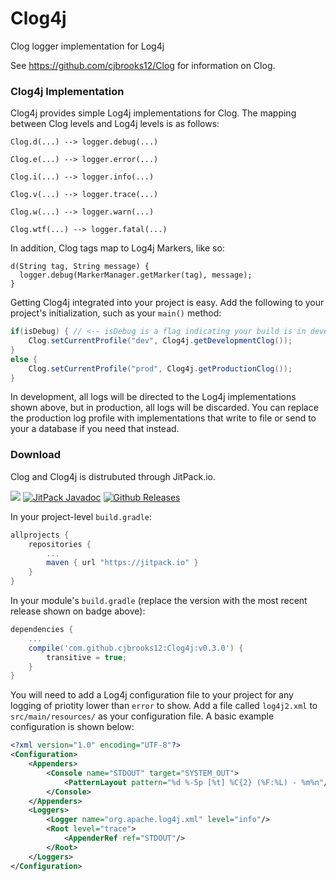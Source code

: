 # Clog4j
Clog logger implementation for Log4j

See https://github.com/cjbrooks12/Clog for information on Clog.

### Clog4j Implementation

Clog4j provides simple Log4j implementations for Clog. The mapping between Clog levels and Log4j levels is as follows:

`Clog.d(...) --> logger.debug(...)`

`Clog.e(...) --> logger.error(...)`

`Clog.i(...) --> logger.info(...)`

`Clog.v(...) --> logger.trace(...)`

`Clog.w(...) --> logger.warn(...)`

`Clog.wtf(...) --> logger.fatal(...)`

In addition, Clog tags map to Log4j Markers, like so:

```
d(String tag, String message) {
  logger.debug(MarkerManager.getMarker(tag), message);
}
```

Getting Clog4j integrated into your project is easy. Add the following to your project's initialization, such as your `main()` method:

```java
if(isDebug) { // <-- isDebug is a flag indicating your build is in development, replace with your actual debug check
    Clog.setCurrentProfile("dev", Clog4j.getDevelopmentClog());
}
else {
    Clog.setCurrentProfile("prod", Clog4j.getProductionClog());
}
```

In development, all logs will be directed to the Log4j implementations shown above, but in production, all logs will be discarded. You can replace the production log profile with implementations that write to file or send to your a database if you need that instead.

### Download
Clog and Clog4j is distrubuted through JitPack.io.

[![](https://jitpack.io/v/cjbrooks12/Clog4j.svg)](https://jitpack.io/#cjbrooks12/Clog4j)
[![JitPack Javadoc](https://img.shields.io/github/tag/cjbrooks12/Clog.svg?maxAge=2592000&label=javadoc)](https://jitpack.io/com/github/cjbrooks12/Clog/v0.3.0/javadoc/)
[![Github Releases](https://img.shields.io/github/downloads/cjbrooks12/Clog4j/latest/total.svg?maxAge=2592000)]()

In your project-level `build.gradle`:

```groovy
allprojects {
    repositories {
        ...
        maven { url "https://jitpack.io" }
    }
}
```

In your module's `build.gradle` (replace the version with the most recent release shown on badge above):
```groovy
dependencies {
    ...
    compile('com.github.cjbrooks12:Clog4j:v0.3.0') {
        transitive = true;
    }
}
```

You will need to add a Log4j configuration file to your project for any logging of priotity lower than `error` to show. Add a file called `log4j2.xml` to `src/main/resources/` as your configuration file. A basic example configuration is shown below:

```xml
<?xml version="1.0" encoding="UTF-8"?>
<Configuration>
    <Appenders>
        <Console name="STDOUT" target="SYSTEM_OUT">
            <PatternLayout pattern="%d %-5p [%t] %C{2} (%F:%L) - %m%n"/>
        </Console>
    </Appenders>
    <Loggers>
        <Logger name="org.apache.log4j.xml" level="info"/>
        <Root level="trace">
            <AppenderRef ref="STDOUT"/>
        </Root>
    </Loggers>
</Configuration>
```
